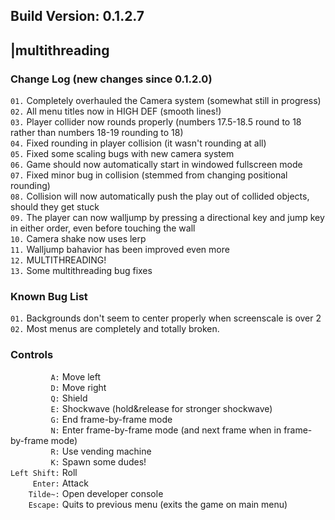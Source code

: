 ## Build Version: 0.1.2.7
## |multithreading  

### Change Log (new changes since 0.1.2.0)
`01.` Completely overhauled the Camera system (somewhat still in progress)  
`02.` All menu titles now in HIGH DEF (smooth lines!)  
`03.` Player collider now rounds properly (numbers 17.5-18.5 round to 18 rather than numbers 18-19 rounding to 18)  
`04.` Fixed rounding in player collision (it wasn't rounding at all)  
`05.` Fixed some scaling bugs with new camera system  
`06.` Game should now automatically start in windowed fullscreen mode  
`07.` Fixed minor bug in collision (stemmed from changing positional rounding)  
`08.` Collision will now automatically push the play out of collided objects, should they get stuck  
`09.` The player can now walljump by pressing a directional key and jump key in either order, even before touching the wall  
`10.` Camera shake now uses lerp  
`11.` Walljump bahavior has been improved even more  
`12.` MULTITHREADING!  
`13.` Some multithreading bug fixes  

### Known Bug List
`01.` Backgrounds don't seem to center properly when screenscale is over 2  
`02.` Most menus are completely and totally broken.  

### Controls
`         A:` Move left  
`         D:` Move right  
`         Q:` Shield  
`         E:` Shockwave (hold&release for stronger shockwave)  
`         G:` End frame-by-frame mode  
`         N:` Enter frame-by-frame mode (and next frame when in frame-by-frame mode)  
`         R:` Use vending machine  
`         K:` Spawn some dudes!  
`Left Shift:` Roll  
`     Enter:` Attack  
`    Tilde~:` Open developer console  
`    Escape:` Quits to previous menu (exits the game on main menu)  